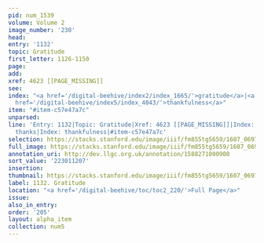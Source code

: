 ```yaml
---
pid: num_1539
volume: Volume 2
image_number: '230'
head:
entry: '1132'
topic: Gratitude
first_letter: 1126-1150
page:
add:
xref: 4623 [[PAGE_MISSING]]
see:
index: "<a href='/digital-beehive/index2/index_1665/'>gratitude</a>|<a href='/digital-beehive/index5/index_4042/'>thanks</a>|<a
  href='/digital-beehive/index5/index_4043/'>thankfulness</a>"
item: "#item-c57e47a7c"
unparsed:
line: 'Entry: 1132|Topic: Gratitude|Xref: 4623 [[PAGE_MISSING]]|Index: gratitude|Index:
  thanks|Index: thankfulness|#item-c57e47a7c'
selection: https://stacks.stanford.edu/image/iiif/fm855tg5659/1607_0697/865,1207,2844,1096/full/0/default.jpg
full_image: https://stacks.stanford.edu/image/iiif/fm855tg5659/1607_0697/full/full/0/default.jpg
annotation_uri: http://dev.llgc.org.uk/annotation/1588271000908
sort_value: '223011207'
insertion:
thumbnail: https://stacks.stanford.edu/image/iiif/fm855tg5659/1607_0697/865,1207,600,180/250,/0/default.jpg
label: 1132. Gratitude
location: "<a href='/digital-beehive/toc/toc2_220/'>Full Page</a>"
issue:
also_in_entry:
order: '205'
layout: alpha_item
collection: num5
---
```

